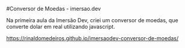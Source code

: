 #Conversor de Moedas - imersao.dev 

Na primeira aula da Imersão Dev, criei um conversor de moedas, que converte dolar em real utilizando javascript.

https://rinaldomedeiros.github.io/imersaodev-conversor-de-moedas/
